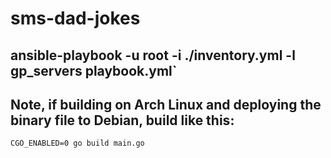 # sms-dad-jokes

## ansible-playbook -u root -i ./inventory.yml -l gp_servers playbook.yml`

## Note, if building on Arch Linux and deploying the binary file to Debian, build like this:
```CGO_ENABLED=0 go build main.go```